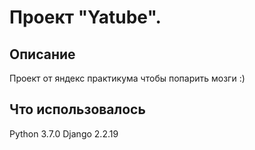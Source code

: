# Проект "Yatube".
## Описание
Проект от яндекс практикума чтобы попарить мозги :)
## Что использовалось
Python 3.7.0
Django 2.2.19